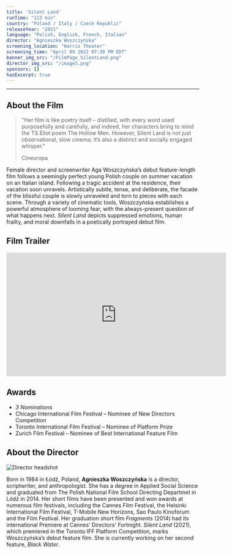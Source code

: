 ```yaml
---
title: 'Silent Land'
runTime: "113 min"
country: "Poland / Italy / Czech Republic"
releaseYear: "2021"
language: "Polish, English, French, Italian"
director: "Agnieszka Woszczyńska"
screening_location: "Harris Theater"
screening_time: "April 09 2022 07:30 PM EDT"
banner_img_src: "/FilmPage_SilentLand.png"
director_img_src: "/image3.png"
sponsors: []
hasExcerpt: true
---
```



---

<section>

## About the Film

<blockquote class="blockquote">
  <p class="mb-0">"Her film is like poetry itself – distilled, with every word used purposefully and carefully, and indeed, her characters bring to mind the TS Eliot poem The Hollow Men. However, Silent Land is not just observational, slow cinema; it’s also a distinct and socially engaged whisper."</p>
  <p class="blockquote-footer">Cineuropa</p>
</blockquote>

Female director and screenwriter Aga Woszczyńska’s debut feature-length film follows a seemingly perfect young Polish couple on summer vacation on an Italian island. Following a tragic accident at the residence, their vacation soon unravels. Artistically subtle, tense, and deliberate, the facade of the blissful couple is slowly unraveled and torn to pieces with each scene. Through a variety of cinematic tools, Woszczyńska establishes a powerful atmosphere of looming fear, with the always-present question of what happens next. *Silent Land* depicts suppressed emotions, human frailty, and moral downfalls in a poetically portrayed debut film.
 

</section>

<section>

## Film Trailer

<div class="trailer-container">
    <iframe width="574" height="323" src="https://www.youtube.com/embed/f3NR82LIemc" title="YouTube video player" frameborder="0" allow="accelerometer; autoplay; clipboard-write; encrypted-media; gyroscope; picture-in-picture" allowfullscreen></iframe>
</div>

</section>

<section>

## Awards

- *3 Nominations*
- Chicago International Film Festival – Nominee of New Directors Competition
- Toronto International Film Festival – Nominee of Platform Prize
- Zurich Film Festival – Nominee of Best International Feature Film




</section>

<section>

## About the Director

![Director headshot]($basePublicPath$/assets/films/director_headshots/image3.png)

Born in 1984 in Łódź, Poland, **Agnieszka Woszczyńska** is a director, scriptwriter, and anthropologist. She has a degree in Applied Social Science and graduated from The Polish National Film School Directing Departmet in Lódź in 2014. Her short films have been presented and won awards at numerous film festivals, including the Cannes Film Festival, the Helsinki International Film Festival, T-Mobile New Horizons, Sao Paulo Kinoforum and the  Film Festival. Her graduation short film *Fragments* (2014) had its international Premiere at Cannes’ Directors' Fortnight. *Silent Land* (2021), which premiered in the Toronto IFF Platform Competition, marks Woszczyńska’s debut feature film. She is currently working on her second feature, *Black Water*.



</section>
